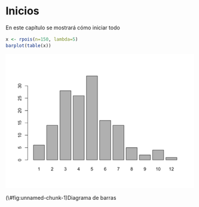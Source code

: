 # Inicios

En este capítulo se mostrará cómo iniciar todo


```r
x <- rpois(n=150, lambda=5)
barplot(table(x))
```

<div class="figure">
<img src="01_inicio_files/figure-html/unnamed-chunk-1-1.png" alt="Diagrama de barras" width="672" />
<p class="caption">(\#fig:unnamed-chunk-1)Diagrama de barras</p>
</div>

